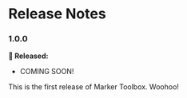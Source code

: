 # Release Notes

### 1.0.0

**🎉 Released:**
- COMING SOON!

This is the first release of Marker Toolbox. Woohoo!